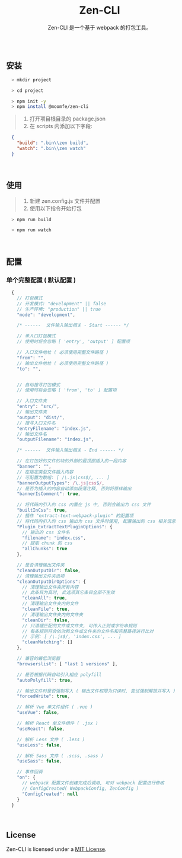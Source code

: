 <div align="center">
  <h1>Zen-CLI</h1>
  <p>
    Zen-CLI 是一个基于 webpack 的打包工具。
  </p>
</div>

<br>
<br>

## 安装

```bash
  > mkdir project
```

```bash
  > cd project
```

```bash
  > npm init -y
  > npm install @moomfe/zen-cli
```

> 1. 打开项目根目录的 package.json
> 2. 在 scripts 内添加以下字段:

```json
  {
    "build": ".bin\\zen build",
    "watch": ".bin\\zen watch"
  }
```

<br>

## 使用

> 1. 新建 zen.config.js 文件并配置
> 2. 使用以下指令开始打包

```bash
  > npm run build
```

```bash
  > npm run watch
```

<br>

## 配置

### 单个完整配置 ( 默认配置 )
```js
  {
    // 打包模式
    // 开发模式: "development" || false
    // 生产环境: "production" || true
    "mode": "development",

    /* ------  文件输入输出相关 - Start ------ */

    // 单入口打包模式
    // 使用时将会忽略 [ 'entry', 'output' ] 配置项

    // 入口文件地址 ( 必须使用完整文件路径 )
    "from": "",
    // 输出文件地址 ( 必须使用完整文件路径 )
    "to": "",


    // 自动搜寻打包模式
    // 使用时将会忽略 [ 'from', 'to' ] 配置项

    // 入口文件夹
    "entry": "src/",
    // 输出文件夹
    "output": "dist/",
    // 搜寻入口文件名
    "entryFilename": "index.js",
    // 输出文件名
    "outputFilename": "index.js",

    /* ------  文件输入输出相关 - End ------ */

    // 在打包好的文件的块的外部的最顶部插入的一段内容
    "banner": "",
    // 在指定类型文件插入内容
    // 可配置为数组: [ /\.js|css$/, ... ]
    "bannerOutputTypes": /\.js|css$/,
    // 是否为插入的内容自动添加段落注释, 否则将原样输出
    "bannerIsComment": true,

    // 将代码内引入的 css 内置在 js 中, 否则会输出为 css 文件
    "builtInCss": true,
    // 插件 "extract-text-webpack-plugin" 的配置项
    // 将代码内引入的 css 输出为 css 文件时使用, 配置输出的 css 相关信息
    "Plugin_ExtractTextPluginOptions": {
      // 输出的 css 文件名
      "filename": "index.css",
      // 提取 chunk 的 css
      "allChunks": true
    },

    // 是否清理输出文件夹
    "cleanOutputDir": false,
    // 清理输出文件夹选项
    "cleanOutputDirOptions": {
      // 清理输出文件夹所有内容
      // 此条目为真时, 此选项其它条目全部不生效
      "cleanAll": true,
      // 清理输出文件夹内的文件
      "cleanFile": true,
      // 清理输出文件夹内的文件夹
      "cleanDir": false,
      // 只清理匹配的文件或文件夹, 可传入正则或字符串规则
      // 每条规则将会依次和文件或文件夹的文件名和完整路径进行比对
      // 示例: [ /\.js$/, 'index.css', ... ]
      "cleanMatching": []
    },

    // 兼容的最低浏览器
    "browserslist": [ "last 1 versions" ],

    // 是否根据代码自动引入相应 polyfill
    "autoPolyfill": true,

    // 输出文件时是否强制写入 ( 输出文件权限为只读时, 尝试强制解锁并写入 )
    "forcedWrite": true,

    // 解析 Vue 单文件组件 ( .vue )
    "useVue": false,

    // 解析 React 单文件组件 ( .jsx )
    "useReact": false,

    // 解析 Less 文件 ( .less )
    "useLess": false,

    // 解析 Sass 文件 ( .scss, .sass )
    "useSass": false,

    // 事件回调
    "on": {
      // webpack 配置文件创建完成后调用, 可对 webpack 配置进行修改
      // ConfigCreated( WebpackConfig, ZenConfig )
      "ConfigCreated": null
    }
  }
```

<br>

## License

Zen-CLI is licensed under a [MIT  License](./LICENSE).